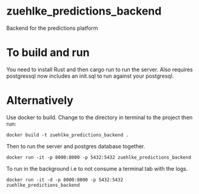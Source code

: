 # zuehlke_predictions_backend
Backend for the predictions platform

# To build and run
You need to install Rust and then cargo run to run the server.
Also requires postgressql now includes an init.sql to run against your postgresql.

# Alternatively
Use docker to build. Change to the directory in terminal to the project
then run:

```docker build -t zuehlke_predictions_backend .```

Then to run the server and postgres database together.

```docker run -it -p 8000:8000 -p 5432:5432 zuehlke_predictions_backend```

To run in the background i.e to not consume a terminal tab with the logs.

```docker run -it -d -p 8000:8000 -p 5432:5432 zuehlke_predictions_backend```

